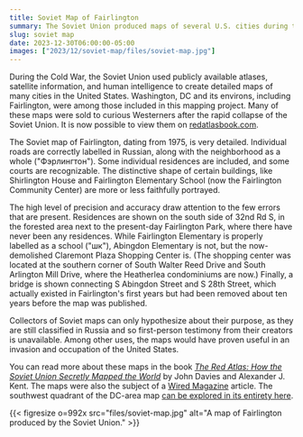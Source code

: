 ```yaml
---
title: Soviet Map of Fairlington
summary: The Soviet Union produced maps of several U.S. cities during the Cold War, including DC and its environs.
slug: soviet map
date: 2023-12-30T06:00:00-05:00
images: ["2023/12/soviet-map/files/soviet-map.jpg"]
---
```


During the Cold War, the Soviet Union used publicly available atlases, satellite information, and human intelligence to create detailed maps of many cities in the United States. Washington, DC and its environs, including Fairlington, were among those included in this mapping project. Many of these maps were sold to curious Westerners after the rapid collapse of the Soviet Union. It is now possible to view them on [redatlasbook.com](https://redatlasbook.com/).

The Soviet map of Fairlington, dating from 1975, is very detailed. Individual roads are correctly labelled in Russian, along with the neighborhood as a whole ("Фэрлингтон"). Some individual residences are included, and some courts are recognizable. The distinctive shape of certain buildings, like Shirlington House and Fairlington Elementary School (now the Fairlington Community Center) are more or less faithfully portrayed.

The high level of precision and accuracy draw attention to the few errors that are present. Residences are shown on the south side of 32nd Rd S, in the forested area next to the present-day Fairlington Park, where there have never been any residences. While Fairlington Elementary is properly labelled as a school ("шк"), Abingdon Elementary is not, but the now-demolished Claremont Plaza Shopping Center is. (The shopping center was located at the southern corner of South Walter Reed Drive and South Arlington Mill Drive, where the Heatherlea condominiums are now.) Finally, a bridge is shown connecting S Abingdon Street and S 28th Street, which actually existed in Fairlington's first years but had been removed about ten years before the map was published.

Collectors of Soviet maps can only hypothesize about their purpose, as they are still classified in Russia and so first-person testimony from their creators is unavailable. Among other uses, the maps would have proven useful in an invasion and occupation of the United States.

You can read more about these maps in the book *[The Red Atlas: How the Soviet Union Secretly Mapped the World](https://press.uchicago.edu/ucp/books/book/chicago/R/bo24760505.html)* by John Davies and Alexander J. Kent. The maps were also the subject of a [Wired Magazine](https://www.wired.com/2015/07/secret-cold-war-maps/) article. The southwest quadrant of the DC-area map [can be explored in its entirety here](https://s3.eu-west-2.amazonaws.com/mapshow/WashingtonDC3.htm).

{{< figresize o=992x src="files/soviet-map.jpg" alt="A map of Fairlington produced by the Soviet Union." >}}